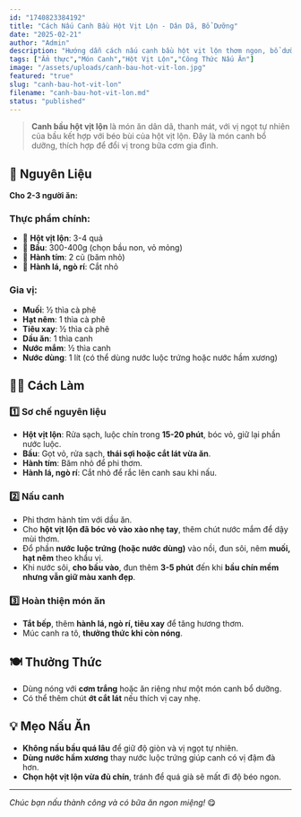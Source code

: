 ```yaml
---
id: "1740823384192"
title: "Cách Nấu Canh Bầu Hột Vịt Lộn - Dân Dã, Bổ Dưỡng"
date: "2025-02-21"
author: "Admin"
description: "Hướng dẫn cách nấu canh bầu hột vịt lộn thơm ngon, bổ dưỡng với công thức đơn giản, dễ làm."
tags: ["Ẩm thực","Món Canh","Hột Vịt Lộn","Công Thức Nấu Ăn"]
image: "/assets/uploads/canh-bau-hot-vit-lon.jpg"
featured: "true"
slug: "canh-bau-hot-vit-lon"
filename: "canh-bau-hot-vit-lon.md"
status: "published"
---
```

> **Canh bầu hột vịt lộn** là món ăn dân dã, thanh mát, với vị ngọt tự nhiên của bầu kết hợp với béo bùi của hột vịt lộn. Đây là món canh bổ dưỡng, thích hợp để đổi vị trong bữa cơm gia đình.  

## 🛒 Nguyên Liệu  

**Cho 2-3 người ăn:**  

### Thực phẩm chính:  
- 🥚 **Hột vịt lộn**: 3-4 quả  
- 🥒 **Bầu**: 300-400g (chọn bầu non, vỏ mỏng)  
- 🧅 **Hành tím**: 2 củ (băm nhỏ)  
- 🌿 **Hành lá, ngò rí**: Cắt nhỏ  

### Gia vị:  
- **Muối**: ½ thìa cà phê  
- **Hạt nêm**: 1 thìa cà phê  
- **Tiêu xay**: ½ thìa cà phê  
- **Dầu ăn**: 1 thìa canh  
- **Nước mắm**: ½ thìa canh  
- **Nước dùng**: 1 lít (có thể dùng nước luộc trứng hoặc nước hầm xương)  

## 👩‍🍳 Cách Làm  

### 1️⃣ Sơ chế nguyên liệu  

- **Hột vịt lộn**: Rửa sạch, luộc chín trong **15-20 phút**, bóc vỏ, giữ lại phần nước luộc.  
- **Bầu**: Gọt vỏ, rửa sạch, **thái sợi hoặc cắt lát vừa ăn**.  
- **Hành tím**: Băm nhỏ để phi thơm.  
- **Hành lá, ngò rí**: Cắt nhỏ để rắc lên canh sau khi nấu.  

### 2️⃣ Nấu canh  

- Phi thơm hành tím với dầu ăn.  
- Cho **hột vịt lộn đã bóc vỏ vào xào nhẹ tay**, thêm chút nước mắm để dậy mùi thơm.  
- Đổ phần **nước luộc trứng (hoặc nước dùng)** vào nồi, đun sôi, nêm **muối, hạt nêm** theo khẩu vị.  
- Khi nước sôi, **cho bầu vào**, đun thêm **3-5 phút** đến khi **bầu chín mềm nhưng vẫn giữ màu xanh đẹp**.  

### 3️⃣ Hoàn thiện món ăn  

- **Tắt bếp**, thêm **hành lá, ngò rí, tiêu xay** để tăng hương thơm.  
- Múc canh ra tô, **thưởng thức khi còn nóng**.  

## 🍽️ Thưởng Thức  

- Dùng nóng với **cơm trắng** hoặc ăn riêng như một món canh bổ dưỡng.  
- Có thể thêm chút **ớt cắt lát** nếu thích vị cay nhẹ.  

## 💡 Mẹo Nấu Ăn  

- **Không nấu bầu quá lâu** để giữ độ giòn và vị ngọt tự nhiên.  
- **Dùng nước hầm xương** thay nước luộc trứng giúp canh có vị đậm đà hơn.  
- **Chọn hột vịt lộn vừa đủ chín**, tránh để quá già sẽ mất đi độ béo ngon.  

---

*Chúc bạn nấu thành công và có bữa ăn ngon miệng!* 😋